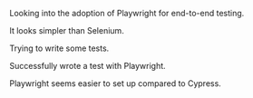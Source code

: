 Looking into the adoption of Playwright for end-to-end testing.

It looks simpler than Selenium.

Trying to write some tests.

Successfully wrote a test with Playwright.

Playwright seems easier to set up compared to Cypress.